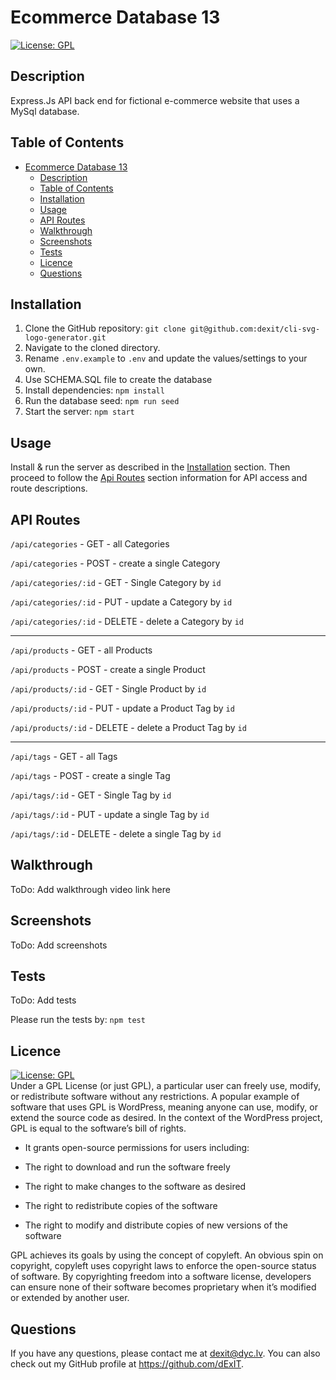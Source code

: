 # Ecommerce Database 13
  [![License: GPL](https://img.shields.io/badge/License-GPL-green.svg)](https://opensource.org/licenses/GPL)

## Description
Express.Js API back end for fictional e-commerce website that uses a MySql database.

## Table of Contents
- [Ecommerce Database 13](#ecommerce-database-13)
  - [Description](#description)
  - [Table of Contents](#table-of-contents)
  - [Installation](#installation)
  - [Usage](#usage)
  - [API Routes](#api-routes)
  - [Walkthrough](#walkthrough)
  - [Screenshots](#screenshots)
  - [Tests](#tests)
  - [Licence](#licence)
  - [Questions](#questions)


## Installation

1. Clone the GitHub repository:
``` git clone git@github.com:dexit/cli-svg-logo-generator.git ```
2. Navigate to the cloned directory.
3. Rename `.env.example` to `.env` and update the values/settings to your own.
4. Use SCHEMA.SQL file to create the database
5. Install dependencies:
``` npm install ```
6. Run the database seed:
``` npm run seed ```
7. Start the server:
``` npm start ```

## Usage
Install & run the server as described in the [Installation](#installation) section.
Then proceed to follow the [Api Routes](#api-routes) section information for API access and route descriptions.

## API Routes

 ``` /api/categories ``` - GET - all Categories

 ``` /api/categories ``` - POST - create a single Category

 ``` /api/categories/:id ``` - GET - Single Category by ```id```

 ``` /api/categories/:id ``` - PUT - update a Category by ```id```

 ``` /api/categories/:id ``` - DELETE - delete a Category by ```id```

 <hr>

 ``` /api/products ``` - GET - all Products

 ``` /api/products ``` - POST - create a single Product

 ``` /api/products/:id ``` - GET - Single Product by ```id```

 ``` /api/products/:id ``` - PUT - update a Product Tag by ```id```

 ``` /api/products/:id ``` - DELETE - delete a Product Tag by ```id```

<hr>

 ``` /api/tags ``` - GET - all Tags

 ``` /api/tags ``` - POST - create a single Tag

 ``` /api/tags/:id ``` - GET - Single Tag by ```id```

 ``` /api/tags/:id ``` - PUT - update a single Tag by ```id```

 ``` /api/tags/:id ``` - DELETE - delete a single Tag by ```id```

## Walkthrough
ToDo: Add walkthrough video link here

## Screenshots
ToDo: Add screenshots


## Tests
ToDo: Add tests

Please run the tests by:
``` npm test ```

## Licence
  [![License: GPL](https://img.shields.io/badge/License-GPL-green.svg)](https://opensource.org/licenses/GPL)
  \
Under a GPL License (or just GPL), a particular user can freely use, modify, or redistribute software without any restrictions. A popular example of software that uses GPL is WordPress, meaning anyone can use, modify, or extend the source code as desired. In the context of the WordPress project, GPL is equal to the software’s bill of rights.

- It grants open-source permissions for users including:

- The right to download and run the software freely

- The right to make changes to the software as desired

- The right to redistribute copies of the software

- The right to modify and distribute copies of new versions of the software

GPL achieves its goals by using the concept of copyleft. An obvious spin on copyright, copyleft uses copyright laws to enforce the open-source status of software. By copyrighting freedom into a software license, developers can ensure none of their software becomes proprietary when it’s modified or extended by another user.
  
## Questions
  
  If you have any questions, please contact me at dexit@dyc.lv. You can also check out my GitHub profile at <https://github.com/dExIT>.
